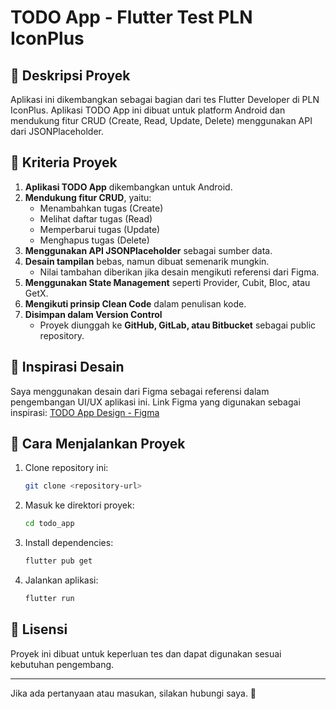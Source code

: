 # TODO App - Flutter Test PLN IconPlus

## 📌 Deskripsi Proyek

Aplikasi ini dikembangkan sebagai bagian dari tes Flutter Developer di PLN IconPlus. Aplikasi TODO App ini dibuat untuk platform Android dan mendukung fitur CRUD (Create, Read, Update, Delete) menggunakan API dari JSONPlaceholder.

## 🎯 Kriteria Proyek

1. **Aplikasi TODO App** dikembangkan untuk Android.
2. **Mendukung fitur CRUD**, yaitu:
   - Menambahkan tugas (Create)
   - Melihat daftar tugas (Read)
   - Memperbarui tugas (Update)
   - Menghapus tugas (Delete)
3. **Menggunakan API JSONPlaceholder** sebagai sumber data.
4. **Desain tampilan** bebas, namun dibuat semenarik mungkin.
   - Nilai tambahan diberikan jika desain mengikuti referensi dari Figma.
5. **Menggunakan State Management** seperti Provider, Cubit, Bloc, atau GetX.
6. **Mengikuti prinsip Clean Code** dalam penulisan kode.
7. **Disimpan dalam Version Control**
   - Proyek diunggah ke **GitHub, GitLab, atau Bitbucket** sebagai public repository.

## 📌 Inspirasi Desain

Saya menggunakan desain dari Figma sebagai referensi dalam pengembangan UI/UX aplikasi ini. Link Figma yang digunakan sebagai inspirasi:
[TODO App Design - Figma](https://www.figma.com/community/file/1072981172023301059)

## 🚀 Cara Menjalankan Proyek

1. Clone repository ini:
   ```sh
   git clone <repository-url>
   ```
2. Masuk ke direktori proyek:
   ```sh
   cd todo_app
   ```
3. Install dependencies:
   ```sh
   flutter pub get
   ```
4. Jalankan aplikasi:
   ```sh
   flutter run
   ```

## 📄 Lisensi

Proyek ini dibuat untuk keperluan tes dan dapat digunakan sesuai kebutuhan pengembang.

---

Jika ada pertanyaan atau masukan, silakan hubungi saya. 🚀
